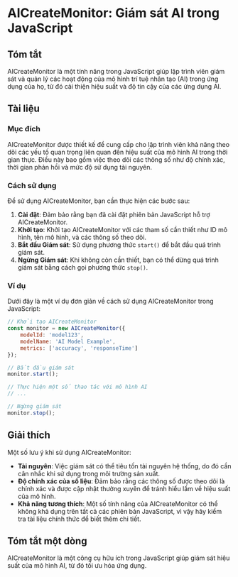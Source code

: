 <!--
Meta Description: # AICreateMonitor: Giám sát AI trong JavaScript ## Tóm tắt AICreateMonitor là một tính năng trong JavaScript giúp lập trình viên giám sát và quản lý c...
Meta Keywords: aicreatemonitor, dụng, giám, sát, các
-->

# AICreateMonitor: Giám sát AI trong JavaScript

## Tóm tắt
AICreateMonitor là một tính năng trong JavaScript giúp lập trình viên giám sát và quản lý các hoạt động của mô hình trí tuệ nhân tạo (AI) trong ứng dụng của họ, từ đó cải thiện hiệu suất và độ tin cậy của các ứng dụng AI.

## Tài liệu
### Mục đích
AICreateMonitor được thiết kế để cung cấp cho lập trình viên khả năng theo dõi các yếu tố quan trọng liên quan đến hiệu suất của mô hình AI trong thời gian thực. Điều này bao gồm việc theo dõi các thông số như độ chính xác, thời gian phản hồi và mức độ sử dụng tài nguyên.

### Cách sử dụng
Để sử dụng AICreateMonitor, bạn cần thực hiện các bước sau:

1. **Cài đặt**: Đảm bảo rằng bạn đã cài đặt phiên bản JavaScript hỗ trợ AICreateMonitor.
2. **Khởi tạo**: Khởi tạo AICreateMonitor với các tham số cần thiết như ID mô hình, tên mô hình, và các thông số theo dõi.
3. **Bắt đầu Giám sát**: Sử dụng phương thức `start()` để bắt đầu quá trình giám sát.
4. **Ngừng Giám sát**: Khi không còn cần thiết, bạn có thể dừng quá trình giám sát bằng cách gọi phương thức `stop()`.

### Ví dụ
Dưới đây là một ví dụ đơn giản về cách sử dụng AICreateMonitor trong JavaScript:

```javascript
// Khởi tạo AICreateMonitor
const monitor = new AICreateMonitor({
    modelId: 'model123',
    modelName: 'AI Model Example',
    metrics: ['accuracy', 'responseTime']
});

// Bắt đầu giám sát
monitor.start();

// Thực hiện một số thao tác với mô hình AI
// ...

// Ngừng giám sát
monitor.stop();
```

## Giải thích
Một số lưu ý khi sử dụng AICreateMonitor:

- **Tài nguyên**: Việc giám sát có thể tiêu tốn tài nguyên hệ thống, do đó cần cân nhắc khi sử dụng trong môi trường sản xuất.
- **Độ chính xác của số liệu**: Đảm bảo rằng các thông số được theo dõi là chính xác và được cập nhật thường xuyên để tránh hiểu lầm về hiệu suất của mô hình.
- **Khả năng tương thích**: Một số tính năng của AICreateMonitor có thể không khả dụng trên tất cả các phiên bản JavaScript, vì vậy hãy kiểm tra tài liệu chính thức để biết thêm chi tiết.

## Tóm tắt một dòng
AICreateMonitor là một công cụ hữu ích trong JavaScript giúp giám sát hiệu suất của mô hình AI, từ đó tối ưu hóa ứng dụng.